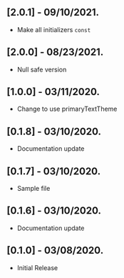 ## [2.0.1] - 09/10/2021.

* Make all initializers `const`

## [2.0.0] - 08/23/2021.

* Null safe version

## [1.0.0] - 03/11/2020.

* Change to use primaryTextTheme

## [0.1.8] - 03/10/2020.

* Documentation update

## [0.1.7] - 03/10/2020.

* Sample file

## [0.1.6] - 03/10/2020.

* Documentation update

## [0.1.0] - 03/08/2020.

* Initial Release
